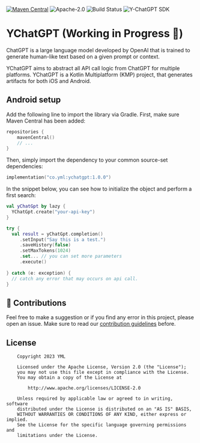 [![Maven Central](https://maven-badges.herokuapp.com/maven-central/co.yml/ychatgpt/badge.svg)](https://maven-badges.herokuapp.com/maven-central/co.yml/ychatgpt/)
![Apache-2.0](https://img.shields.io/badge/license-Apache-blue)
![Build Status](https://github.com/yml-org/chatgpt-sdk/actions/workflows/test.yml/badge.svg?branch=main)
![Y-ChatGPT SDK](https://github.com/yml-org/chatgpt-sdk/raw/main/art/logo.png)

# YChatGPT (Working in Progress 🚧)

ChatGPT is a large language model developed by OpenAI that is trained to generate human-like text based on a given prompt or context.

YChatGPT aims to abstract all API call logic from ChatGPT for multiple platforms. YChatGPT is a Kotlin Multiplatform (KMP) project, that generates artifacts for both iOS and Android.


## Android setup

Add the following line to import the library via Gradle. First, make sure Maven Central has been added:


```kotlin
repositories {
    mavenCentral()
    // ...
}
```

Then, simply import the dependency to your common source-set dependencies:

```kotlin
implementation("co.yml:ychatgpt:1.0.0")
```

In the snippet below, you can see how to initialize the object and perform a first search:


```kotlin
val yChatGpt by lazy {
  YChatGpt.create("your-api-key")
}

try {
  val result = yChatGpt.completion()
     .setInput("Say this is a test.")
     .saveHistory(false)
     .setMaxTokens(1024)
     .set... // you can set more parameters
     .execute()
  
} catch (e: exception) {
  // catch any error that may occurs on api call.  
}
```

## 🤝 Contributions

Feel free to make a suggestion or if you find any error in this project, please open an issue. Make sure to read our [contribution guidelines](https://github.com/yml-org/chatgpt-sdk/blob/main/CONTRIBUTING.md) before.

## License

```
    Copyright 2023 YML

    Licensed under the Apache License, Version 2.0 (the "License");
    you may not use this file except in compliance with the License.
    You may obtain a copy of the License at

        http://www.apache.org/licenses/LICENSE-2.0

    Unless required by applicable law or agreed to in writing, software
    distributed under the License is distributed on an "AS IS" BASIS,
    WITHOUT WARRANTIES OR CONDITIONS OF ANY KIND, either express or implied.
    See the License for the specific language governing permissions and
    limitations under the License.
```
